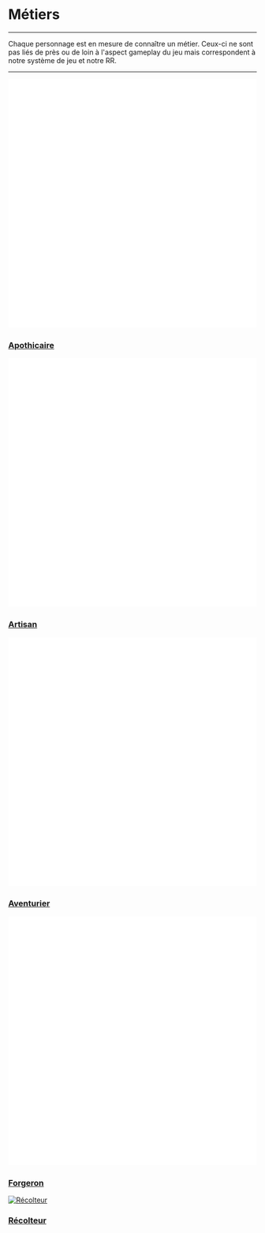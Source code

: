 # Métiers  <!-- {docsify-ignore} -->

---

Chaque personnage est en mesure de connaître un métier. Ceux-ci ne sont pas liés de près ou de loin à l'aspect gameplay du jeu mais correspondent à notre système de jeu et notre RR.

---

<div class="gallery">
  <div class="gallery-item-small">
    <a href="/#/métiers/apothicaire">
      <img src="_media\metiers\apothicaire.png" alt="Apothicaire" data-no-zoom>
      <h3>Apothicaire</h3>
    </a>
  </div>
  <div class="gallery-item-small">
    <a href="/#/métiers/artisan">
      <img src="_media\metiers\artisan.png" alt="Artisan" data-no-zoom>
      <h3>Artisan</h3>
    </a>
  </div>
  <div class="gallery-item-small">
    <a href="/#/métiers/aventurier">
      <img src="_media\metiers\aventurier.png" alt="Aventurier" data-no-zoom>
      <h3>Aventurier</h3>
    </a>
  </div>
  <div class="gallery-item-small">
    <a href="/#/métiers/forgeron">
      <img src="_media\metiers\forgeron.png" alt="Forgeron" data-no-zoom>
      <h3>Forgeron</h3>
    </a>
  </div>
  <div class="gallery-item-small">
    <a href="/#/métiers/récolteur">
      <img src="_media\metiers\récolteur.png" alt="Récolteur" data-no-zoom>
      <h3>Récolteur</h3>
    </a>
  </div>
</div>